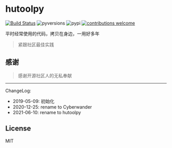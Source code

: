 # hutoolpy

[![Build Status](https://travis-ci.org/twocucao/hutoolpy.svg?branch=master)](https://travis-ci.org/twocucao/prevenger)
![pyversions](https://img.shields.io/badge/python%20-3.9%2B-blue.svg)
![pypi](https://img.shields.io/pypi/v/nine.svg)
[![contributions welcome](https://img.shields.io/badge/contributions-welcome-ff69b4.svg)](https://github.com/twocucao/hutoolpy/issues)

平时经常使用的代码，拷贝在身边，一用好多年

> 紧跟社区最佳实践

## 感谢

> 感谢开源社区人的无私奉献

---
ChangeLog:
 - 2019-05-09: 初始化
 - 2020-12-25: rename to Cyberwander
 - 2021-06-10: rename to hutoolpy

## License

MIT

